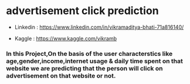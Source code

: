 # advertisement click prediction
* Linkedin : https://www.linkedin.com/in/vikramaditya-bhati-71a816140/ 

* Kaggle : https://www.kaggle.com/vikramb

### In this Project,On the basis of the user characterstics like age,gender,income,internet usage & daily time spent on that website we are predicting that the person will click on advertisement on that website or not.
